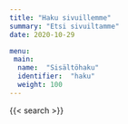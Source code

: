 ```yaml
---
title: "Haku sivuillemme"
summary: "Etsi sivuiltamme"
date: 2020-10-29

menu:
 main:
  name:  "Sisältöhaku"
  identifier:  "haku"
  weight: 100
---
```


{{< search >}}